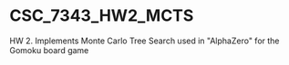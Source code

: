 # CSC_7343_HW2_MCTS
HW 2. Implements Monte Carlo Tree Search used in "AlphaZero" for the Gomoku board game
